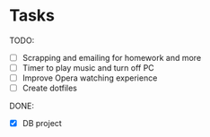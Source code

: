 # Tasks

TODO:

- [ ] Scrapping and emailing for homework and more
- [ ] Timer to play music and turn off PC
- [ ] Improve Opera watching experience
- [ ] Create dotfiles

DONE:

- [x] DB project

